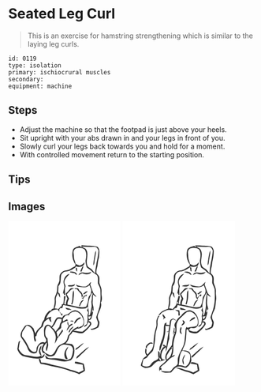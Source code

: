 # Seated Leg Curl
> This is an exercise for hamstring strengthening which is similar to the laying leg curls.

``` 
id: 0119 
type: isolation 
primary: ischiocrural muscles 
secondary:  
equipment: machine 
``` 

## Steps

 - Adjust the machine so that the footpad is just above your heels.
 - Sit upright with your abs drawn in and your legs in front of you.
 - Slowly curl your legs back towards you and hold for a moment.
 - With controlled movement return to the starting position.

## Tips


## Images

<svg width="228" height="250pt" viewBox="0 0 171 250" xmlns="http://www.w3.org/2000/svg">
  <g fill="#FFF">
    <path d="M0 0h171v250H0V0m111.51 40.11c-.89-.98-2.03-1.67-3.06-2.49-3.64 1.73-9.06 1.97-10.25 6.63-1.83 7.37-.44 15.64 4.24 21.73-.21.67-.62 2.02-.83 2.7-2.16 1.05-4.36 2.07-6.28 3.54-2.6 2.03-6.03 2.42-9.17 2.97-3.57.7-6.38 3.56-7.8 6.81-.83 2.96-.13 6.1-.63 9.12-.68 2.59-2.4 4.77-3.06 7.36-.54 3.52-.06 7.21-1.32 10.6-1 3.29-3.28 6.4-2.72 10 .42 4.59-.69 9.15-1.74 13.59-.61.19-1.82.57-2.43.75-.53.92-1.07 1.84-1.62 2.75-1.33-.39-2.73-.06-3.57 1.09-3.4 3.28-6.13 7.42-6.54 12.24-1.64 2.33-3.52 4.65-3.99 7.55-.42 1.32-.35 3-1.68 3.83-3.2 2.7-6.52 5.62-7.6 9.87-1.34-2.55-2.11-5.32-3.11-8-2.57-2.57-5.79-6.14-9.83-5.1-3.81.63-5.16 4.7-7.19 7.45-1.68 3.43-3.86 7.79-1.7 11.46 3.63 5.82 8.14 11.25 10.21 17.9 2 5.13 7.94 7.95 13.09 5.66 1.17-2.42 1.71-5.04 2.22-7.64.82-3.92 4.6-7.26 8.77-6.1-1.35 2.75-3.53 5.39-3.26 8.63 0 1.98 1.35 3.59 2.25 5.26 2.05-.43 3.38.93 4.46 2.44 2.88 3.87 8.7 3.18 12.5 1.25 4.35-4.08 4.31-11.31 9.61-14.66 4.08-2.94 9.25-1.55 13.75-.62 3.72.59 5.77 4.79 5.27 8.28-.65 4.08-1.2 8.4-3.64 11.88-2.61.77-5.19 2.99-7.99 1.7-4.1-1.41-8.47-1.52-12.73-2.18-4.5-.84-9.24.79-13.63-.85-1.45-1.16-2.74-2.5-4.23-3.61.07 1.83.51 3.59 1.59 5.09 4.05.49 8.07 1.26 12.15 1.52 4.96 1.14 9.97 2.15 15.04 2.69 3.53.44 6.7-1.49 10.12-1.97 3.15-2.47 4.87-6.39 5.17-10.33.66-4.92.86-11.03-3.68-14.2-3.11-.54-6.24-1-9.4-.95 3.29-2.93 4.91-7.1 5.53-11.35 1.88-1.94 4.11-3.67 5.01-6.33 5.38.46 10.79 3.64 16.16 1.88 4.54-3.43 8.71-7.51 11.91-12.25 1.88-3.1-1.73-6.91-5.04-5.41 2.17-1.94 5.9-2.85 6.16-6.26.58-2.99 2.44-5.89 1.84-8.99-.22.15-.67.43-.89.57l-.75 2.32c.02-2.8.49-5.57 1.5-8.18.47 1.04-1.39 4.96.91 3.95 1.3-4.45-1.9-9.02-1.13-13.62.37-3.55.12-7.13.49-10.68 1.6 1.43 3.18 2.96 5.24 3.7-1.07-2.55-3.86-3.82-4.95-6.38-1.67-4.11-3.04-8.34-4.52-12.52.46-1.12.89-2.24 1.29-3.37-1.68.26-2.25 1.93-3.25 3.05-1.22 1.58-3.1 2.39-4.68 3.52-5.32.57-10.41-1.05-15.31-2.9.84 1.61 2.17 3.28 4.14 3.34 5.62.59 12.32 1.93 16.74-2.6.67 2.65 2.07 5.05 2.69 7.71-.01 2.02-.55 3.99-.94 5.96-2.02 2.21-3.98 4.77-3.79 7.94.09 3.96-1.61 7.53-3.18 11.06-9.44 2.82-18.84-1.86-28.2-2.89-.47-3.26.73-6.24 2.27-9.03-.84-2.43-2.43-4.55-3.52-6.88 2.07-2.4 4.2-4.75 6.49-6.94 1.56-.66 3.2-1.13 4.7-1.91-2.05-.32-4.53-.9-6.22.72-2.17 2.33-3.83 5.18-6.61 6.9.1 2.91 1.91 5.28 2.59 8.01-1.55 2.72-2.49 5.63-2.03 8.81-.72-.19-2.15-.57-2.86-.76.59-3.99 1.44-7.95 2.24-11.91-.89.05-1.78.1-2.67.16-.13 3.83-.04 7.68-.84 11.45-.62.29-1.86.87-2.48 1.15.05.65.13 1.94.17 2.58l-1.46-.08c-1.19 1.75-2.8 3.15-4.33 4.59-1.5-1.25-3.51-1.07-5.31-1.35 1.68-3.99 2.44-8.33 1.98-12.65-.53-3.88 1.76-7.37 3.14-10.84 1.01 2.54 1.9 5.17 3.56 7.38-.51-2.66.31-7.45-3.24-7.93.26-3.29.35-6.59.55-9.89 4.75-4.28 2.78-11.22 4.16-16.75 1.36-2.78 4.24-5.47 7.51-5.39 4.64 0 8.66-2.63 12.44-5.02 1.26-.57 2.15-1.61 2.67-2.88 4.89 2.42 13.11.68 12.87-5.94-2.2 2.05-4.24 4.29-7.35 4.91-2.16-.67-4.27-1.5-6.26-2.57-.33-3.46-2.48-6.47-2.43-9.98-.08-2.19-.37-4.36-.6-6.53-.38-3.37 1.93-7.24 5.56-7.43 3.89-.7 8.6-.47 11.6 2.4 2.51 4.35 2.49 9.76 1.4 14.53-1.27 4.03.71 8.07 1.27 12.06 1.84 2.43 5.23 3.19 7.17 5.6 2.19 2.58 5.23 4.11 7.96 6 3.5 3.44 1.5 8.73 2.11 13.01 1.2 3.13 3.17 5.98 3.71 9.35.48 10.16.67 20.66-2.55 30.46-1.42 3.86-2.44 7.86-3.91 11.7.61 2.04 1.35 4.04 2.17 6.01 1.35 2.77-.07 5.79-1.11 8.4-3.01 1.6-6.08 3.35-9.63 3 .33.36.98 1.09 1.3 1.45 3.7.52 7.11-1.78 10.3-3.35 1.54-2.51 1.91-5.63 1.97-8.53-1.88-3.34-3.5-7.12-2.1-10.98 1.98-5.97 6.36-11.9 4.3-18.49 2.09-3.1 1.79-7.23 1.21-10.77-.67-3.31.32-6.72-.45-10.01-.52-3.12-2.21-5.86-3-8.9-.27-2.66.2-5.34-.06-8-.33-2.77-2.41-4.88-4.3-6.74-1.17-4.88 1.81-9.46 1.85-14.32.12-3.75 1.49-7.28 2.01-10.97.28-5.08 1.74-10.89-2.34-14.91-7.84-2.53-16.22-1.22-24.27-2.46-.4 1.16-.14 2.37-.04 3.55m-1.92 36.16c.47.13 1.43.39 1.91.53.87-2.93 2.74-5.56 2.75-8.71-2.57 2.04-3.19 5.42-4.66 8.18m-6.66-5.83c-.23 2.21-.37 5.07 1.95 6.28-.64-2.01.86-5.56-1.95-6.28m-8.66 6.06c-.07.33-.19.98-.26 1.31 2.3.41 4.57.9 6.85 1.39 1 1.21 2.17 2.39 3.88 2.15-1.35-4.67-6.53-4.51-10.47-4.85m20.86 1.73c-3.18-.8-7.36.16-8.13 3.81 1.21-.45 2.24-1.21 3.24-2.02.67-.15 2.03-.47 2.71-.63 2.27.79 4.65 1.87 7.12 1.34 2.27-.43 5.37-.62 6.03-3.34-3.59.87-7.29 1.82-10.97.84M84.25 90.9c-.54 2.8.65 5.46 1.1 8.17-.19 3.95-2.13 7.59-2.15 11.58l1.68-1.92c-.83 2.03-.3 3.38 1.58 4.04.19-4.57-1.21-9.38.68-13.73-.32-2.38-2.2-4.45-1.66-6.96.26-5.19 5.18-8.1 7.78-12.1-4.99 1.05-8.43 6.05-9.01 10.92m6.48 6.91c0 1.76 2.09 1.31 3.2 1.55 2.92.25 7.14.15 7.53-3.65-3.2 2.19-7.14 1.38-10.73 2.1m9.85 4.42c.98 1.23 2.51 1.11 3.93 1.08 1.96 2.81 4.64 5.01 6.58 7.83.87 1.21-.31 3.12.89 4.08.33-.14 1-.4 1.33-.53.45-3.75-2-7.23-5.04-9.17-.71-1.19-1.15-2.6-2.23-3.53-1.83-.14-3.65.06-5.46.24M99.22 105c-2.68 6.68-.34 14.3-3.4 20.92.36.19 1.09.58 1.46.77.89-2.8 2.02-5.58 1.98-8.57.3-4.3 1.51-9-.04-13.12m18.24 2.32c-1.21 1.19-2.48 2.31-3.71 3.48 2.74 1.07 4.11-2.01 6.27-3.02.13-.39.41-1.16.54-1.54-1.04.35-2.07.71-3.1 1.08m2.43 4.07c-1.55 1.14-3.37 1.76-5.22 2.21-.21.75-.61 2.26-.81 3.02-.86-.04-1.72-.07-2.57-.09.64.42 1.94 1.27 2.58 1.7 1.53-1.6 2.05-6.07 5.09-4.15.28-.91.63-1.79.93-2.69m-12.16 18.18c1.77-.62 2.07-2.51 2.82-3.97.96-2.46 3.12-4.14 4.41-6.41-4.5 1.14-6.42 6.26-7.23 10.38m-92.19 54.81c-.74 3.21-.97 6.52-1.78 9.73 1.16 4.49 4.27 8.68 8.37 10.89 9.59 2.17 19.58 5.7 29.4 2.67 1.42-.62 2.35-1.94 3.47-2.94l.2-3.42c-1.44 1.77-2.94 3.5-4.71 4.97.25-3.24-1.23-6.18-1.86-9.27.56-2.66 2.08-5.11 1.77-7.96-3.93 3.56-5.59 12.05-.34 15.04-1.95 1.73-4.59 2.13-7.1 1.98-5.43-.37-10.71-1.79-16.09-2.51-5.24-.42-8.89-5.06-11.07-9.43.82-4.12.88-8.37 2.37-12.36-1.03.66-2.49 1.18-2.63 2.61m87.45 8.77c-.33.92-.65 1.85-.96 2.79 4.94-2.92 9.24-6.84 13.06-11.1-4.48 2.09-7.8 5.92-12.1 8.31m-17.17 12.87c.37 1.99 2.19 4.8 4.54 3.18-1.02-3.14-2.99-6.18-2.41-9.62.07-3.3 2.74-5.7 3.28-8.88-4.15 3.72-7.14 9.71-5.41 15.32m22.49-3.76c-2 1.87-5.15 3.35-4.59 6.64 3.14-1.86 5.29-4.85 8.03-7.2 3.95-3.42 7.56-7.2 11.34-10.81-5.78 2.55-9.96 7.46-14.78 11.37m-61.82 6.66c.49 2.74.89 5.62 2.79 7.8 3.28.47 6.59.94 9.78 1.87 10.29 2.76 20.98 3.83 31 7.58 5.79 2.54 12.18 3.28 17.79 6.33 2.93-1.86 6.4-3.09 8.9-5.5-.1-3.55-1.13-6.97-1.99-10.38-4.29-1.31-8.53-3-13.08-3.15-.12.57-.35 1.7-.47 2.26 3.95 1.1 8.06 1.42 12.04 2.39.35 2.71.59 5.46 1.32 8.11-2.44 1.21-4.82 2.54-7.28 3.7-3.94-1.89-8.08-3.37-12.38-4.15-8.2-2.69-16.39-5.61-24.95-6.92-6.51-1.53-12.87-4.33-19.68-4.01-1.12-2.03-.52-6.22-3.79-5.93z"/>
    <path d="M111.78 38.57c6.73.54 13.48.65 20.23.44 2.85.54 4.49 3.44 5.25 6.02-.45 6.4-1.68 12.71-3.11 18.96-.25 5.16-2.36 10.12-1.6 15.33-1.46-1.25-2.93-2.53-3.93-4.2-1.66-2.69-4.9-3.68-7.18-5.72-5.05-7.72 1.51-16.93-2.22-24.95-.98-3.41-5.05-3.85-7.44-5.88m19.37 14.41c-.64 4.74-1.77 9.44-1.77 14.25 2.15-2.16 1.6-5.32 2.15-8.06.86-4.76 1.95-9.5 2.14-14.36-1.81 2.32-1.9 5.4-2.52 8.17zM127.56 108.81c1.72 1.47-.12 3.44-.24 5.22-.05 2.18-.02 4.38-.55 6.52-.87 3.28.61 6.61-.08 9.91-.73 4.06-1.3 8.19-2.53 12.14-.56.18-1.69.55-2.25.74 1.98-5.37-1.01-10.78-.5-16.3 1.01-6.38 2.74-12.68 6.15-18.23z"/>
    <path d="M82.21 132c.54-1.54 1.02-3.11 1.52-4.67 6.46 1.27 12.91 2.63 19.33 4.07 4.1 1.65 8.56 1.72 12.9 1.28 2.07.18 3.44-1.52 4.94-2.63.89 1.91.06 3.71-1.22 5.17.93 1.8 2.77 3.61 1.42 5.7-1.17 2.53-.27 5.25-.29 7.89-.29 2.39-.76 4.75-1.15 7.13-1.07 1.28-2.65 2.03-3.98 3.01-.04.48-.13 1.44-.17 1.92 1.2-.67 2.4-1.35 3.61-2.01.94-1.79 1.84-3.61 2.56-5.51 1.52.42 3.45 1.7 2.37 3.53-2.75 4.4-6.92 7.77-11.02 10.85-4.7.71-9.27-1.45-13.98-1 1.91-1.03 3.77-2.19 5.48-3.54 4.09.54 7.79-1.44 10.08-4.72 3.08-9.19-2.44-21.45-12.55-23.04-4.17-.11-7.35 2.92-10.49 5.23-1.88 1.49-4.44 1.39-6.54 2.38-1.43.95-2.23 2.5-3.2 3.85-2.9-.59-6.73-1.81-8.87.99-3.16 3.9-3.83 9.43-7.89 12.7.27-2.2-2.19-2.41-3.61-3.03-2.71-.88-5.26 1.31-6.28 3.68-1.37 3.79-.62 7.83-.5 11.75-.17 3.52 3.68 5.62 3.03 9.37-.72.73-1.43 1.47-2.15 2.21-5.02-2.56-9.67 2.06-11.7 6.31-1.83 2.3.52 6.71-2.91 7.78-3.87.77-7.06-2.63-9.02-5.55-2.9-5.9-5.79-11.94-10.24-16.86-1.91-2.28-.3-5.33-.36-7.95 2.18-3.27 4.21-6.64 6.61-9.75 4.45.3 8.09 4.21 9.43 8.3 2.84 5.15-.06 11.52 3.54 16.43 2.87-1.9-.51-5.33.32-8.07.43-.26 1.27-.76 1.69-1.02.44-6.19 5.44-10.21 9.57-14.16.83-2.55 1.1-5.41 2.94-7.51 1.82-1.89 3.92-3.5 6.28-4.66.95 2.04 1.37 4.89 4.05 5.26-.94-2.57-1.72-5.21-.25-7.75-2.74.23-5.31 1.29-7.75 2.51 2.17-7.43 9.23-14.21 17.34-13.72.69 1.24 1.42 2.52 2.76 3.15l-.36-3.04c.39-.53 1.17-1.6 1.56-2.14l3.15-.12m4.99-.56c.69 4.28 5.96 3.18 9.12 3.51-2.4-2.43-6.01-2.6-9.12-3.51m-9.14 6.26c.99 2.31 2.29 4.5 3.96 6.37.18-1.12.34-2.24.49-3.36-.68-.09-2.06-.25-2.75-.34-.11-1.21-.67-2.1-1.7-2.67z"/>
    <path d="M91.32 147.07c-.31-5.45 4.38-9.43 9.54-9.65 4.3-.75 7.47 2.93 10.31 5.57 2.48 3.91 4.32 8.4 3.11 13.09-.55 1.04-1.08 2.07-1.61 3.12-2.24.45-4.14 1.73-5.96 3.03.01-.54.05-1.63.07-2.17-4.33 1.84-8.91 4.18-11.31 8.43-1.19 2.08-3.06 3.62-4.46 5.53-.85 2.47-.93 5.24-2.55 7.4-2.62 4.73-8.99 4.65-12.42 8.54-3.73 3.52-4.37 9.26-8.51 12.41-3.85 2.83-7.82-.99-11.41-2.35-.83-1.18-1.69-2.36-2.96-3.09-.96-4.95 2.59-8.75 5.09-12.54 1.85 4.43-3.18 9.2.18 13.14.77-3.17 2.02-6.24 2.43-9.49-.41-3.33-1.06-6.63-1.19-9.99-3.83-2.62-3.67-7.7-3.38-11.8.83-2.9 1.15-8.32 5.57-7.04 4.43 4.05 9.34 8.66 10.16 14.92 1.03 3.28-.51 6.49-.82 9.75-.4.63-.4 1.37-.38 2.09 1.59-2.5 3.37-4.97 3.89-7.95 3.35-3.25 5.86-7.24 8.6-10.99l-.99-2.78c-1.76 4.06-5.47 7.31-6.12 11.75-2.77-1.17-1.48-5.11-2.78-7.42 1.44-1.57 3.01-3.01 4.75-4.24.77-.73 1.54-1.45 2.32-2.17.27-2.64-.5-6.04 2.1-7.74 2.64-1.65 5.69-2.54 8.55-3.71-.68-.58-1.36-1.16-2.04-1.73-1.87 1.21-3.81 2.32-5.83 3.26-.07-.9-.22-2.71-.29-3.61 1.22-1.87 2.62-3.62 4.2-5.2 1.58-.22 3.1-.65 4.62-1.12-.28 1.57-.54 3.15-.48 4.75m8.87 8.87c2.91-1.11 3.68-4.84 6.45-6.4 1.22-.91 4.63-1.28 3.18-3.45-4.74.68-8.95 5.1-9.63 9.85m-6.37-4.25c1.72.68 3.55 1.01 5.4 1.16-.78-2.58-3.47-1.46-5.4-1.16m-1.8 7.36a29.19 29.19 0 0 0-3.31 7.52c3.29-2.36 3.98-7.58 8.46-8.65.2-.48.6-1.45.8-1.94-2.33-.17-4.06 1.43-5.73 2.78-.64-2.33-1.2-4.68-1.82-7.01-.56 2.6-.77 5.52 1.6 7.3m-.17 10.3c1.6-.86 2.57-2.28 2.91-4.05 1.77-1.55 4.04-2.94 4.38-5.5-3.47 2.18-6.76 5.27-7.29 9.55zM121.78 144.96c1.48-.19 2.95-.4 4.43-.59-.96 1.66-1.54 3.94-3.41 4.78-.65-1.3-.71-2.79-1.02-4.19z"/>
    <path d="M70.69 156.62c1.48-2.68 2.45-5.66 4.44-8.03 1.83-.99 3.98-.12 5.91.09.04 1.83.24 3.79-1.07 5.27-1.6 1.91-1.48 4.49-2.34 6.7-1.82 2.4-3.93 4.57-5.56 7.11-1.4-2.27-2.76-4.8-5.41-5.8 1.24-1.86 2.8-3.48 4.03-5.34z"/>
  </g>
  <g fill="#333">
    <path d="M111.51 40.11c-.1-1.18-.36-2.39.04-3.55 8.05 1.24 16.43-.07 24.27 2.46 4.08 4.02 2.62 9.83 2.34 14.91-.52 3.69-1.89 7.22-2.01 10.97-.04 4.86-3.02 9.44-1.85 14.32 1.89 1.86 3.97 3.97 4.3 6.74.26 2.66-.21 5.34.06 8 .79 3.04 2.48 5.78 3 8.9.77 3.29-.22 6.7.45 10.01.58 3.54.88 7.67-1.21 10.77 2.06 6.59-2.32 12.52-4.3 18.49-1.4 3.86.22 7.64 2.1 10.98-.06 2.9-.43 6.02-1.97 8.53-3.19 1.57-6.6 3.87-10.3 3.35-.32-.36-.97-1.09-1.3-1.45 3.55.35 6.62-1.4 9.63-3 1.04-2.61 2.46-5.63 1.11-8.4-.82-1.97-1.56-3.97-2.17-6.01 1.47-3.84 2.49-7.84 3.91-11.7 3.22-9.8 3.03-20.3 2.55-30.46-.54-3.37-2.51-6.22-3.71-9.35-.61-4.28 1.39-9.57-2.11-13.01-2.73-1.89-5.77-3.42-7.96-6-1.94-2.41-5.33-3.17-7.17-5.6-.56-3.99-2.54-8.03-1.27-12.06 1.09-4.77 1.11-10.18-1.4-14.53-3-2.87-7.71-3.1-11.6-2.4-3.63.19-5.94 4.06-5.56 7.43.23 2.17.52 4.34.6 6.53-.05 3.51 2.1 6.52 2.43 9.98 1.99 1.07 4.1 1.9 6.26 2.57 3.11-.62 5.15-2.86 7.35-4.91.24 6.62-7.98 8.36-12.87 5.94-.52 1.27-1.41 2.31-2.67 2.88-3.78 2.39-7.8 5.02-12.44 5.02-3.27-.08-6.15 2.61-7.51 5.39-1.38 5.53.59 12.47-4.16 16.75-.2 3.3-.29 6.6-.55 9.89 3.55.48 2.73 5.27 3.24 7.93-1.66-2.21-2.55-4.84-3.56-7.38-1.38 3.47-3.67 6.96-3.14 10.84.46 4.32-.3 8.66-1.98 12.65 1.8.28 3.81.1 5.31 1.35 1.53-1.44 3.14-2.84 4.33-4.59l1.46.08c-.04-.64-.12-1.93-.17-2.58.62-.28 1.86-.86 2.48-1.15.8-3.77.71-7.62.84-11.45.89-.06 1.78-.11 2.67-.16-.8 3.96-1.65 7.92-2.24 11.91.71.19 2.14.57 2.86.76-.46-3.18.48-6.09 2.03-8.81-.68-2.73-2.49-5.1-2.59-8.01 2.78-1.72 4.44-4.57 6.61-6.9 1.69-1.62 4.17-1.04 6.22-.72-1.5.78-3.14 1.25-4.7 1.91-2.29 2.19-4.42 4.54-6.49 6.94 1.09 2.33 2.68 4.45 3.52 6.88-1.54 2.79-2.74 5.77-2.27 9.03 9.36 1.03 18.76 5.71 28.2 2.89 1.57-3.53 3.27-7.1 3.18-11.06-.19-3.17 1.77-5.73 3.79-7.94.39-1.97.93-3.94.94-5.96-.62-2.66-2.02-5.06-2.69-7.71-4.42 4.53-11.12 3.19-16.74 2.6-1.97-.06-3.3-1.73-4.14-3.34 4.9 1.85 9.99 3.47 15.31 2.9 1.58-1.13 3.46-1.94 4.68-3.52 1-1.12 1.57-2.79 3.25-3.05-.4 1.13-.83 2.25-1.29 3.37 1.48 4.18 2.85 8.41 4.52 12.52 1.09 2.56 3.88 3.83 4.95 6.38-2.06-.74-3.64-2.27-5.24-3.7-.37 3.55-.12 7.13-.49 10.68-.77 4.6 2.43 9.17 1.13 13.62-2.3 1.01-.44-2.91-.91-3.95-1.01 2.61-1.48 5.38-1.5 8.18l.75-2.32c.22-.14.67-.42.89-.57.6 3.1-1.26 6-1.84 8.99-.26 3.41-3.99 4.32-6.16 6.26 3.31-1.5 6.92 2.31 5.04 5.41-3.2 4.74-7.37 8.82-11.91 12.25-5.37 1.76-10.78-1.42-16.16-1.88-.9 2.66-3.13 4.39-5.01 6.33-.62 4.25-2.24 8.42-5.53 11.35 3.16-.05 6.29.41 9.4.95 4.54 3.17 4.34 9.28 3.68 14.2-.3 3.94-2.02 7.86-5.17 10.33-3.42.48-6.59 2.41-10.12 1.97-5.07-.54-10.08-1.55-15.04-2.69-4.08-.26-8.1-1.03-12.15-1.52-1.08-1.5-1.52-3.26-1.59-5.09 1.49 1.11 2.78 2.45 4.23 3.61 4.39 1.64 9.13.01 13.63.85 4.26.66 8.63.77 12.73 2.18 2.8 1.29 5.38-.93 7.99-1.7 2.44-3.48 2.99-7.8 3.64-11.88.5-3.49-1.55-7.69-5.27-8.28-4.5-.93-9.67-2.32-13.75.62-5.3 3.35-5.26 10.58-9.61 14.66-3.8 1.93-9.62 2.62-12.5-1.25-1.08-1.51-2.41-2.87-4.46-2.44-.9-1.67-2.25-3.28-2.25-5.26-.27-3.24 1.91-5.88 3.26-8.63-4.17-1.16-7.95 2.18-8.77 6.1-.51 2.6-1.05 5.22-2.22 7.64-5.15 2.29-11.09-.53-13.09-5.66-2.07-6.65-6.58-12.08-10.21-17.9-2.16-3.67.02-8.03 1.7-11.46 2.03-2.75 3.38-6.82 7.19-7.45 4.04-1.04 7.26 2.53 9.83 5.1 1 2.68 1.77 5.45 3.11 8 1.08-4.25 4.4-7.17 7.6-9.87 1.33-.83 1.26-2.51 1.68-3.83.47-2.9 2.35-5.22 3.99-7.55.41-4.82 3.14-8.96 6.54-12.24.84-1.15 2.24-1.48 3.57-1.09.55-.91 1.09-1.83 1.62-2.75.61-.18 1.82-.56 2.43-.75 1.05-4.44 2.16-9 1.74-13.59-.56-3.6 1.72-6.71 2.72-10 1.26-3.39.78-7.08 1.32-10.6.66-2.59 2.38-4.77 3.06-7.36.5-3.02-.2-6.16.63-9.12 1.42-3.25 4.23-6.11 7.8-6.81 3.14-.55 6.57-.94 9.17-2.97 1.92-1.47 4.12-2.49 6.28-3.54.21-.68.62-2.03.83-2.7-4.68-6.09-6.07-14.36-4.24-21.73 1.19-4.66 6.61-4.9 10.25-6.63 1.03.82 2.17 1.51 3.06 2.49m.27-1.54c2.39 2.03 6.46 2.47 7.44 5.88 3.73 8.02-2.83 17.23 2.22 24.95 2.28 2.04 5.52 3.03 7.18 5.72 1 1.67 2.47 2.95 3.93 4.2-.76-5.21 1.35-10.17 1.6-15.33 1.43-6.25 2.66-12.56 3.11-18.96-.76-2.58-2.4-5.48-5.25-6.02-6.75.21-13.5.1-20.23-.44m15.78 70.24c-3.41 5.55-5.14 11.85-6.15 18.23-.51 5.52 2.48 10.93.5 16.3.56-.19 1.69-.56 2.25-.74 1.23-3.95 1.8-8.08 2.53-12.14.69-3.3-.79-6.63.08-9.91.53-2.14.5-4.34.55-6.52.12-1.78 1.96-3.75.24-5.22M82.21 132l-3.15.12c-.39.54-1.17 1.61-1.56 2.14l.36 3.04c-1.34-.63-2.07-1.91-2.76-3.15-8.11-.49-15.17 6.29-17.34 13.72 2.44-1.22 5.01-2.28 7.75-2.51-1.47 2.54-.69 5.18.25 7.75-2.68-.37-3.1-3.22-4.05-5.26-2.36 1.16-4.46 2.77-6.28 4.66-1.84 2.1-2.11 4.96-2.94 7.51-4.13 3.95-9.13 7.97-9.57 14.16-.42.26-1.26.76-1.69 1.02-.83 2.74 2.55 6.17-.32 8.07-3.6-4.91-.7-11.28-3.54-16.43-1.34-4.09-4.98-8-9.43-8.3-2.4 3.11-4.43 6.48-6.61 9.75.06 2.62-1.55 5.67.36 7.95 4.45 4.92 7.34 10.96 10.24 16.86 1.96 2.92 5.15 6.32 9.02 5.55 3.43-1.07 1.08-5.48 2.91-7.78 2.03-4.25 6.68-8.87 11.7-6.31.72-.74 1.43-1.48 2.15-2.21.65-3.75-3.2-5.85-3.03-9.37-.12-3.92-.87-7.96.5-11.75 1.02-2.37 3.57-4.56 6.28-3.68 1.42.62 3.88.83 3.61 3.03 4.06-3.27 4.73-8.8 7.89-12.7 2.14-2.8 5.97-1.58 8.87-.99.97-1.35 1.77-2.9 3.2-3.85 2.1-.99 4.66-.89 6.54-2.38 3.14-2.31 6.32-5.34 10.49-5.23 10.11 1.59 15.63 13.85 12.55 23.04-2.29 3.28-5.99 5.26-10.08 4.72-1.71 1.35-3.57 2.51-5.48 3.54 4.71-.45 9.28 1.71 13.98 1 4.1-3.08 8.27-6.45 11.02-10.85 1.08-1.83-.85-3.11-2.37-3.53-.72 1.9-1.62 3.72-2.56 5.51-1.21.66-2.41 1.34-3.61 2.01.04-.48.13-1.44.17-1.92 1.33-.98 2.91-1.73 3.98-3.01.39-2.38.86-4.74 1.15-7.13.02-2.64-.88-5.36.29-7.89 1.35-2.09-.49-3.9-1.42-5.7 1.28-1.46 2.11-3.26 1.22-5.17-1.5 1.11-2.87 2.81-4.94 2.63-4.34.44-8.8.37-12.9-1.28-6.42-1.44-12.87-2.8-19.33-4.07-.5 1.56-.98 3.13-1.52 4.67m9.11 15.07c-.06-1.6.2-3.18.48-4.75-1.52.47-3.04.9-4.62 1.12a32.304 32.304 0 0 0-4.2 5.2c.07.9.22 2.71.29 3.61 2.02-.94 3.96-2.05 5.83-3.26.68.57 1.36 1.15 2.04 1.73-2.86 1.17-5.91 2.06-8.55 3.71-2.6 1.7-1.83 5.1-2.1 7.74-.78.72-1.55 1.44-2.32 2.17-1.74 1.23-3.31 2.67-4.75 4.24 1.3 2.31.01 6.25 2.78 7.42.65-4.44 4.36-7.69 6.12-11.75l.99 2.78c-2.74 3.75-5.25 7.74-8.6 10.99-.52 2.98-2.3 5.45-3.89 7.95-.02-.72-.02-1.46.38-2.09.31-3.26 1.85-6.47.82-9.75-.82-6.26-5.73-10.87-10.16-14.92-4.42-1.28-4.74 4.14-5.57 7.04-.29 4.1-.45 9.18 3.38 11.8.13 3.36.78 6.66 1.19 9.99-.41 3.25-1.66 6.32-2.43 9.49-3.36-3.94 1.67-8.71-.18-13.14-2.5 3.79-6.05 7.59-5.09 12.54 1.27.73 2.13 1.91 2.96 3.09 3.59 1.36 7.56 5.18 11.41 2.35 4.14-3.15 4.78-8.89 8.51-12.41 3.43-3.89 9.8-3.81 12.42-8.54 1.62-2.16 1.7-4.93 2.55-7.4 1.4-1.91 3.27-3.45 4.46-5.53 2.4-4.25 6.98-6.59 11.31-8.43-.02.54-.06 1.63-.07 2.17 1.82-1.3 3.72-2.58 5.96-3.03.53-1.05 1.06-2.08 1.61-3.12 1.21-4.69-.63-9.18-3.11-13.09-2.84-2.64-6.01-6.32-10.31-5.57-5.16.22-9.85 4.2-9.54 9.65m30.46-2.11c.31 1.4.37 2.89 1.02 4.19 1.87-.84 2.45-3.12 3.41-4.78-1.48.19-2.95.4-4.43.59m-51.09 11.66c-1.23 1.86-2.79 3.48-4.03 5.34 2.65 1 4.01 3.53 5.41 5.8 1.63-2.54 3.74-4.71 5.56-7.11.86-2.21.74-4.79 2.34-6.7 1.31-1.48 1.11-3.44 1.07-5.27-1.93-.21-4.08-1.08-5.91-.09-1.99 2.37-2.96 5.35-4.44 8.03z"/>
    <path d="M131.15 52.98c.62-2.77.71-5.85 2.52-8.17-.19 4.86-1.28 9.6-2.14 14.36-.55 2.74 0 5.9-2.15 8.06 0-4.81 1.13-9.51 1.77-14.25zM109.59 76.27c1.47-2.76 2.09-6.14 4.66-8.18-.01 3.15-1.88 5.78-2.75 8.71-.48-.14-1.44-.4-1.91-.53zM102.93 70.44c2.81.72 1.31 4.27 1.95 6.28-2.32-1.21-2.18-4.07-1.95-6.28zM94.27 76.5c3.94.34 9.12.18 10.47 4.85-1.71.24-2.88-.94-3.88-2.15-2.28-.49-4.55-.98-6.85-1.39.07-.33.19-.98.26-1.31zM115.13 78.23c3.68.98 7.38.03 10.97-.84-.66 2.72-3.76 2.91-6.03 3.34-2.47.53-4.85-.55-7.12-1.34-.68.16-2.04.48-2.71.63-1 .81-2.03 1.57-3.24 2.02.77-3.65 4.95-4.61 8.13-3.81zM84.25 90.9c.58-4.87 4.02-9.87 9.01-10.92-2.6 4-7.52 6.91-7.78 12.1-.54 2.51 1.34 4.58 1.66 6.96-1.89 4.35-.49 9.16-.68 13.73-1.88-.66-2.41-2.01-1.58-4.04l-1.68 1.92c.02-3.99 1.96-7.63 2.15-11.58-.45-2.71-1.64-5.37-1.1-8.17zM90.73 97.81c3.59-.72 7.53.09 10.73-2.1-.39 3.8-4.61 3.9-7.53 3.65-1.11-.24-3.2.21-3.2-1.55zM100.58 102.23c1.81-.18 3.63-.38 5.46-.24 1.08.93 1.52 2.34 2.23 3.53 3.04 1.94 5.49 5.42 5.04 9.17-.33.13-1 .39-1.33.53-1.2-.96-.02-2.87-.89-4.08-1.94-2.82-4.62-5.02-6.58-7.83-1.42.03-2.95.15-3.93-1.08zM99.22 105c1.55 4.12.34 8.82.04 13.12.04 2.99-1.09 5.77-1.98 8.57-.37-.19-1.1-.58-1.46-.77 3.06-6.62.72-14.24 3.4-20.92zM117.46 107.32c1.03-.37 2.06-.73 3.1-1.08-.13.38-.41 1.15-.54 1.54-2.16 1.01-3.53 4.09-6.27 3.02 1.23-1.17 2.5-2.29 3.71-3.48zM119.89 111.39c-.3.9-.65 1.78-.93 2.69-3.04-1.92-3.56 2.55-5.09 4.15-.64-.43-1.94-1.28-2.58-1.7.85.02 1.71.05 2.57.09.2-.76.6-2.27.81-3.02 1.85-.45 3.67-1.07 5.22-2.21zM107.73 129.57c.81-4.12 2.73-9.24 7.23-10.38-1.29 2.27-3.45 3.95-4.41 6.41-.75 1.46-1.05 3.35-2.82 3.97zM87.2 131.44c3.11.91 6.72 1.08 9.12 3.51-3.16-.33-8.43.77-9.12-3.51zM78.06 137.7c1.03.57 1.59 1.46 1.7 2.67.69.09 2.07.25 2.75.34-.15 1.12-.31 2.24-.49 3.36-1.67-1.87-2.97-4.06-3.96-6.37zM100.19 155.94c.68-4.75 4.89-9.17 9.63-9.85 1.45 2.17-1.96 2.54-3.18 3.45-2.77 1.56-3.54 5.29-6.45 6.4zM93.82 151.69c1.93-.3 4.62-1.42 5.4 1.16-1.85-.15-3.68-.48-5.4-1.16zM92.02 159.05c-2.37-1.78-2.16-4.7-1.6-7.3.62 2.33 1.18 4.68 1.82 7.01 1.67-1.35 3.4-2.95 5.73-2.78-.2.49-.6 1.46-.8 1.94-4.48 1.07-5.17 6.29-8.46 8.65a29.19 29.19 0 0 1 3.31-7.52zM91.85 169.35c.53-4.28 3.82-7.37 7.29-9.55-.34 2.56-2.61 3.95-4.38 5.5-.34 1.77-1.31 3.19-2.91 4.05zM15.54 184.38c.14-1.43 1.6-1.95 2.63-2.61-1.49 3.99-1.55 8.24-2.37 12.36 2.18 4.37 5.83 9.01 11.07 9.43 5.38.72 10.66 2.14 16.09 2.51 2.51.15 5.15-.25 7.1-1.98-5.25-2.99-3.59-11.48.34-15.04.31 2.85-1.21 5.3-1.77 7.96.63 3.09 2.11 6.03 1.86 9.27 1.77-1.47 3.27-3.2 4.71-4.97l-.2 3.42c-1.12 1-2.05 2.32-3.47 2.94-9.82 3.03-19.81-.5-29.4-2.67-4.1-2.21-7.21-6.4-8.37-10.89.81-3.21 1.04-6.52 1.78-9.73zM102.99 193.15c4.3-2.39 7.62-6.22 12.1-8.31-3.82 4.26-8.12 8.18-13.06 11.1.31-.94.63-1.87.96-2.79zM85.82 206.02c-1.73-5.61 1.26-11.6 5.41-15.32-.54 3.18-3.21 5.58-3.28 8.88-.58 3.44 1.39 6.48 2.41 9.62-2.35 1.62-4.17-1.19-4.54-3.18zM108.31 202.26c4.82-3.91 9-8.82 14.78-11.37-3.78 3.61-7.39 7.39-11.34 10.81-2.74 2.35-4.89 5.34-8.03 7.2-.56-3.29 2.59-4.77 4.59-6.64z"/>
    <path d="M46.49 208.92c3.27-.29 2.67 3.9 3.79 5.93 6.81-.32 13.17 2.48 19.68 4.01 8.56 1.31 16.75 4.23 24.95 6.92 4.3.78 8.44 2.26 12.38 4.15 2.46-1.16 4.84-2.49 7.28-3.7-.73-2.65-.97-5.4-1.32-8.11-3.98-.97-8.09-1.29-12.04-2.39.12-.56.35-1.69.47-2.26 4.55.15 8.79 1.84 13.08 3.15.86 3.41 1.89 6.83 1.99 10.38-2.5 2.41-5.97 3.64-8.9 5.5-5.61-3.05-12-3.79-17.79-6.33-10.02-3.75-20.71-4.82-31-7.58-3.19-.93-6.5-1.4-9.78-1.87-1.9-2.18-2.3-5.06-2.79-7.8z"/>
  </g>
</svg>

<svg width="228" height="250pt" viewBox="0 0 171 250" xmlns="http://www.w3.org/2000/svg">
  <g fill="#FFF">
    <path d="M0 0h171v250H0V0m110.26 37c.8.74 1.32 1.62 1.54 2.64-1.02-.5-1.83-1.36-2.79-1.96-3.95 1.25-9.49 1.87-10.84 6.54-1.85 7.39-.4 15.6 4.19 21.75-.17.64-.52 1.94-.69 2.58-4.21 1.87-7.66 5.14-12.23 6.2-4.82-.21-9.39 2.86-11.14 7.32-.75 2.98-.07 6.12-.63 9.13-.71 2.52-2.32 4.68-2.98 7.22-.61 3.53-.14 7.23-1.37 10.66-1.04 3.29-3.22 6.44-2.71 10.04.43 4.73-1 9.33-1.49 13.99-5.59 2.04-12.35 4.54-14.59 10.59 2.2-.72 3.32-2.79 4.77-4.41 4.29-2.11 8.56-5.68 13.66-4.12 1.07-.2 3.22-.6 4.29-.81-.12.57-.38 1.71-.5 2.28l1.49-3.46c1.87 1.96 4.07 3.56 6.64 4.45.01 1.91.01 3.83.02 5.75l2.23-.06c-.25-2.56-.31-5.16-.86-7.68-1.79-.52-3.68-.48-5.52-.6-.75-.69-1.5-1.37-2.22-2.07 1.36-.33 2.65-.81 3.87-1.44.58-1.33.89-2.75 1.32-4.12 6.49 1.16 12.92 2.58 19.34 4.05 5.81 1.78 13.2 2.95 18.17-1.38.12 1.89-.43 3.66-1.46 5.25.61 1.18 1.31 2.32 1.79 3.56-.47 2.29-1.44 4.56-.97 6.95.53 3.4-.42 6.75-.98 10.08-1.14 1.25-2.63 2.1-3.97 3.1-.05.47-.14 1.4-.19 1.86 1.24-.67 2.48-1.34 3.72-2.02.91-1.83 1.82-3.66 2.66-5.52 1.36.59 3.28 1.81 2.16 3.57-2.75 4.38-6.9 7.73-10.98 10.83-4.15.22-8.93.1-12.19-2.83.91-.93 1.88-1.79 2.83-2.68 2.65.33 5.54.7 8-.58 1.08-1.04 2.03-2.21 3.1-3.28 2.2-7.12-.53-15.21-5.96-20.13-2.88-1.75-6.46-3.84-9.87-2.27-3.72 1.64-7.65 3.74-9.59 7.52-2.39 2.2-5.4 3.95-6.89 6.96-1.41 3.03-4.5 5.77-3.34 9.44l.36.49c.82 2.47 1.02 5.05.62 7.62-.32.11-.98.31-1.3.42.13-2.05.61-4.18.09-6.21-.21-.05-.61-.15-.81-.19.28 3.72-2.1 7.5-.28 11.07.06-1.2.19-3.59.25-4.78.46.61.91 1.22 1.36 1.84-2.88 5.66-4.04 11.84-4.42 18.14-2.45 4.19-6.13 7.53-8.17 11.99-1.88 3.43-2.95 8.09-.21 11.37-2.67 2.69-5.5 5.2-8.46 7.55-2.78 1.86-3 5.85-1.87 8.72l.99-2.41c.44.26 1.3.78 1.73 1.04.03-.85.1-2.55.14-3.4l-2-.51c2.58-3.05 6.06-5.12 8.9-7.89 2.66-2.23 4.46-5.42 7.61-7.05 1.98-1.5 5.12-1.9 5.88-4.6-1.61.61-3.21 1.26-4.79 1.94 2.97-4.66 2.35-10.19 2.53-15.44-.11-6.38 1.87-12.52 3.83-18.52 1.66-4.81.6-9.95 1.19-14.89 1.07-3.21 2.55-6.52 5.26-8.68 3.64-3.01 6.67-6.71 10.49-9.51 2.62-.78 5.81-1.17 8.06.73 5.86 3.41 9.71 10.49 8.18 17.26-.57 1.09-1.11 2.19-1.64 3.29-4.45 1.63-9.29 1.25-13.81 2.63-.41-.28-1.21-.85-1.62-1.13-.71 1.65-1.56 3.32-1.55 5.16-.17 5.75-.99 11.45-1.56 17.17-1.21 8.41-7.05 15-9.38 23.02-1.27 3.46-.59 7.21-.91 10.81-1.49 3.05-5.18 3.97-7.14 6.62-1.44 1.71-2.63 3.84-4.79 4.76-4.57.09-9.13-.17-13.63-.93 4.04 3.91 10.33 2.73 15.43 2.54 3.43-3.37 5.95-8.34 11.26-8.99 4.22-1.12 7.93 2.23 12.08 1.6 3.9-2.5 6.92-6.56 7.67-11.19-.47-3.1-.41-6.28-1.42-9.28-.93-5.57-7.95-5.6-12.34-6.02 1.45-3.62 3.47-7.03 4.44-10.82 1.51-6.75 1.7-13.66 1.9-20.54 3.48-2.27 2.58 4.12 5.64 4.37 3.74.84 8.08 2.66 11.68.53 4.42-3.65 8.84-7.62 11.68-12.66 1.02-3.13-2.38-5.68-5.29-4.82 1.98-1.55 5.13-2.39 5.78-5.14.8-3.33 2.66-6.74 2.09-10.14-.82.69-1.5 1.51-2.04 2.46.63-2.54 1.21-5.09 1.71-7.66.02 1.46.3 2.87.83 4.22.38-.9.73-1.81 1.05-2.73-.91-3.62-2.32-7.28-1.87-11.08.33-3.51.24-7.03.39-10.55 1.71 1.45 3.45 2.9 5.55 3.76-1.6-2.62-4.35-4.4-5.48-7.32-1.48-3.82-2.8-7.69-4.12-11.56.43-1.35.8-2.71 1.12-4.08-2.6 2.49-4.54 5.91-8.25 6.93-5.38 1.02-10.37-1.57-15.51-2.6 1.44 1.16 2.61 3.08 4.62 3.25 5.66.63 12.27 1.84 16.84-2.5.87 3.5 3.46 6.86 2.36 10.61-.17 3.57-3.89 5.63-4.21 9.13-.4 4.48-1 9.33-3.91 12.93-9.29 2.52-18.51-2.05-27.69-3.08-.42-3.25.99-6.13 2.25-9-.74-2.41-2.44-4.42-3.27-6.81 2.78-4.05 6.39-7.57 11.17-9.03-2.12-.03-4.77-.91-6.42.91-2.14 2.35-4.19 4.8-6.41 7.09-.26 2.82 1.82 5.07 2.33 7.72-1.48 2.82-2.37 5.81-2.07 9.03-.71-.31-2.12-.94-2.83-1.26.83-3.8 1.6-7.62 2.32-11.44-.81-.14-1.62-.27-2.43-.39a27.4 27.4 0 0 1-1.76 7.23c-1.09 1.84-1.54 3.94-1.59 6.06-1.6 2.41-3.44 4.63-5.55 6.61-1.77-.67-3.66-.91-5.52-1.21 1.66-3.98 2.36-8.3 1.95-12.6-.49-3.9 1.76-7.4 3.19-10.87.89 2.7 1.94 5.37 3.56 7.72-.08-2.63-.74-5.19-1.21-7.76-.51-.08-1.52-.23-2.03-.31.16-3.3.27-6.61.48-9.92 4.44-4.23 3.08-10.77 3.99-16.22 1.13-3.58 4.85-6.32 8.65-6.1 5.1-.37 9.26-3.65 13.45-6.23.2.97.38 1.94.49 2.93.12.91.24 1.81.38 2.72.41.19 1.23.56 1.64.75-.19-2.03-.39-4.05-.52-6.08-.53-.13-1.58-.38-2.11-.51l.76-1.27c3.27 1.07 6.94 1.32 10.04-.42 2.4-.92 2.35-3.88 3.04-5.91-1.94 1.61-3.42 4.02-6.09 4.52-2.66 1.11-5.21-.95-7.59-1.9-.5-2.73-1.64-5.28-2.29-7.97-.29-2.89-.46-5.79-.79-8.67-.36-3.33 1.91-7.11 5.49-7.31 3.87-.69 8.52-.48 11.57 2.31 2.97 5.08 2.27 11.29 1.01 16.78.07 3.52 1 7.03 1.97 10.4 1.84 1.53 3.94 2.7 5.94 3.99 2.31 3.11 5.75 4.94 8.86 7.12 3.43 3.22 1.67 8.36 2.08 12.48.99 3.36 3.22 6.27 3.75 9.79.54 10.15.68 20.63-2.49 30.43-1.41 3.9-2.5 7.89-3.94 11.78.76 2.68 2.01 5.21 2.71 7.91.08 2.24-.81 4.36-1.54 6.43-2.34 1.13-4.63 2.34-7.09 3.2-.58-.12-1.73-.37-2.31-.49.2.54.58 1.62.77 2.16 3.74-.23 7.22-1.79 10.43-3.61 1.68-2.46 2.05-5.65 2.06-8.57-.92-2.35-2.61-4.47-2.57-7.11-.17-4.79 2.75-8.85 4.35-13.17 1.08-4.27 1.1-8.73 1.78-13.07.83-4.26-.7-8.53-.26-12.82.33-3.99-1.36-7.7-2.76-11.32-1.4-3.56.13-7.49-.93-11.12-.83-2.07-2.21-3.95-4.09-5.2-.74-4.23 1.09-8.2 1.7-12.3.46-6.74 2.96-13.17 2.71-19.98.63-3.1-1.06-5.77-2.78-8.16-6.09-1.95-12.54-1.35-18.81-1.97-2.26-.11-4.53-.12-6.78.05m-.7 39.29c.47.14 1.41.43 1.89.57 1.06-2.97 2.8-5.77 2.85-9.02-2.42 2.29-3.35 5.54-4.74 8.45M93.18 77.3c2.47.86 5.03 1.39 7.57 1.98 1.17 1.08 2.47 2.02 4.02 2.47-1.06-5.16-7.43-5.85-11.59-4.45m26.77 1.26c-3.34.36-6.72-1.41-9.98-.06-1.72.39-2.33 2.23-3.22 3.52 1.97-.87 3.86-1.9 5.85-2.72 4.36 2.05 10.8 2.57 13.88-1.82-2.18.31-4.34.82-6.53 1.08M84.12 91.85c-.37 3.12 1.73 6.06.96 9.17-.64 3.25-1.72 6.4-2.03 9.71l1.56-2.09c-.44 1.93.15 3.36 1.79 4.28.02-3.32-.22-6.64-.21-9.96.02-1.84 1.44-3.63.56-5.43-1.06-2.38-1.74-4.99-.91-7.55 1.54-4.07 5.19-6.71 7.62-10.19-5.35 1.32-9.11 6.67-9.34 12.06m6.13 7.05c3.97.47 9.87 1.87 11.5-3.09-3.54 2.25-8.38.28-11.5 3.09m10.04 3.33c1.32.78 2.82 1.13 4.34 1.27 2 3.01 5.3 5.19 6.7 8.54-.12 2.6.33 5 2.75 6.4.91-1.77 1.94-3.52 2.26-5.51-.67.92-2.01 2.76-2.69 3.69-.24-.62-.47-1.23-.69-1.85 1.18-3.86-1.8-7.21-4.67-9.33-.67-1.17-1.27-2.4-2.15-3.44-1.96-.17-3.92.02-5.85.23m-2.27 6.73c-.44 5.71-.03 11.63-2.25 17.04.4.16 1.18.48 1.57.64 2.57-6.95 2.71-14.5 2.53-21.83-.77 1.29-1.85 2.55-1.85 4.15m19.26-1.69l-1.32 1.88c-.6.22-1.81.65-2.41.87.54.33 1.62.98 2.16 1.31 1.35-1.29 2.79-2.48 4.29-3.59.16-.38.49-1.13.65-1.51-1.13.34-2.25.69-3.37 1.04m1.9 4.12c-1.16.03-2.78 1.36-2 2.58 1.45 1.36 4.03-1.93 2-2.58m-11.44 18.52c1.6-1.31 2.28-3.28 3.24-5.02 1.12-2.15 2.89-3.85 4.12-5.93-4.6 1.51-6.79 6.49-7.36 10.95m-20.48 1.48c.32 1.07.63 2.14.96 3.21 2.8.16 5.61.42 8.43.29-2.74-2.05-6.14-2.69-9.39-3.5m-24.73 14.85c-.19.88-.55 2.64-.74 3.52l1.64-2.24c.51-.19 1.55-.58 2.07-.77-1.23-1.96-2.72-3.74-4.2-5.5-1.12 1.86.04 3.53 1.23 4.99m-8.26-2.26c-1.09 2.34-2.34 4.67-2.79 7.24-.38 3.22.6 6.54-.39 9.69-3.01 8.69-3.93 17.96-4.24 27.09-.36 2.3-1.38 4.43-2.1 6.64-2.3 2.66-4.56 5.37-6.78 8.1-.64-.93-1.27-1.86-1.91-2.78.08-1.55.21-3.1.39-4.64-.46-.81-.92-1.62-1.4-2.42-1.28 3.92-1.26 8.36 1.81 11.45-2.1 1.55-4.53 2.86-6.04 5.05-1.19 3.19-2.54 6.37-3.08 9.75 1.77 2.18 4.55 3.15 7.11 4.06 3.88-.63 8.42-.9 11.03-4.24 2.44-2.88 5.27-5.58 9.03-6.55 1.63.55 3.28.51 4.88-.08 1.66-.51 3.32-1.02 4.9-1.75-1-.2-2.99-.59-3.99-.79-2.62-2.61-1.94-6.47-1.18-9.71 1.29-3.36 2.86-7.03 6.49-8.38-.19 2.27-.44 4.54-.4 6.83 2.92-6.12 2.99-13.14 5.36-19.45.29-3.6-.25-7.26.5-10.83 1.25-5.71 1.62-11.55 2.75-17.28l2.58-2.07c1.64.84 3.25 1.76 4.96 2.46-1.38-1.64-3.33-2.54-5.14-3.58-1.42.99-3.39 1.5-4.21 3.14-.81 2.21-.78 4.6-1.05 6.91-1.7-.24-3.41-.47-5.12-.68.2-.73.6-2.21.8-2.94-.94.34-1.87.69-2.8 1.05-.82 2.14-1.53 4.36-1.46 6.68-.06 6.66-.69 13.45-3.54 19.56-1.27 5.02-4.11 10.03-3.06 15.33 1.95-.65 1.56-3.44 2.45-4.97 4.3-10.3 7.3-21.32 6.43-32.59 2.02-.03 4.04-.04 6.06-.06-.35 2.72-.88 5.42-1.34 8.13-.73.09-2.2.29-2.94.38.37.17 1.1.51 1.46.68l1.73-.6c-1.43 7.64-2.29 15.37-3.54 23.05-.95-1.91-2.7-2.9-4.67-3.47-.04.99-.07 1.98-.1 2.97l2.69-.33c-1.07.77-2.19 1.48-3.32 2.16-1.05 1.63-2.03 3.29-3.01 4.95l-1.71 9.17c-.32-3 1.52-7.8-2.4-8.94.52 3.46-.33 7.05.7 10.46-1.7 3.9-6.52 3.81-9.21 6.67-2.19 2.04-3.23 5.64-6.66 5.95-3.08 1.11-6.26.19-8.96-1.42.31-3.04 1.06-5.99 1.69-8.97 1.71-.82 3.5-1.47 5.1-2.49 1.57-1.78 2.62-3.98 4.47-5.51 2.17-2.17 5.01-4.11 5.68-7.3 2.11-7.09 2.57-14.48 3.21-21.8.41-6.17 3.69-11.87 3.13-18.16-.42-3.84.64-7.62 2.93-10.71-.44-.03-1.33-.08-1.78-.11m47.47 8.2c2.88-1.26 5.62-2.84 8.27-4.52l.12-1.75c-3.78.29-6.49 3.26-8.39 6.27M91.5 150.3c-.59 1.4.52 2.6.99 3.84-1.11 1.4-2.19 2.83-3.2 4.32 2.73.07 5.21-2.45 5.39-5.09-.6-1.41-1.86-2.37-3.18-3.07m-2.76 10.14c-1.76 3.4-3.54 9.53 1.35 11.22-.44-1.69-.91-3.36-1.43-5.01.4-2.07 2.01-4.46.08-6.21m-48.61 24.61c-2.04 1.87-4.59 3.55-5 6.53.61.78 1.23 1.56 1.85 2.35-.93-3.89 2.59-5.7 4.87-7.94l4.48.16c-1.52-2.41-3.95-1.89-6.2-1.1m62.94 8.12c-.52 1-1.04 2.01-1.56 3.03 5.26-2.9 9.72-7.03 13.72-11.45-4.49 2.14-7.98 5.79-12.16 8.42m4.65 9.53c-1.27 1.26-3.52 2.35-2.82 4.52l1.68-.44c5.44-5.44 11.31-10.44 16.57-16.07-5.94 2.88-10.37 7.9-15.43 11.99m-3.12 11.59l-1.44 1.95c3.34.65 6.71 1.15 10.03 1.9.39 2.7.73 5.4 1.21 8.09-2.35 1.23-4.67 2.52-7.05 3.67-3.89-1.91-8.04-3.23-12.3-3.98-4.44-1.51-8.91-3.4-13.71-3.05 4.74 2 9.6 3.7 14.44 5.42 4.2.85 8.18 2.44 12.06 4.23 3.03-1.72 6.24-3.21 8.97-5.4-.14-3.57-1.15-7.01-1.97-10.46-3.38-.78-6.74-3.09-10.24-2.37z"/>
    <path d="M111.65 38.66c6.47.45 12.94.48 19.41.43 3.32-.33 5.44 3.16 6.12 5.97-.6 11.55-4.74 22.66-4.83 34.26-1.65-1.61-3.08-3.4-4.49-5.21-2.32-2.75-7.03-3.49-7.62-7.52-2.69-7.09 2.31-14.57-.81-21.57-.78-3.73-5-4.59-7.78-6.36m19.16 16.21c-.56 4.2-1.52 8.36-1.44 12.61.58-1.12 1.53-2.15 1.6-3.47.54-6.55 2.6-12.88 2.67-19.49-1.83 3.15-2.23 6.83-2.83 10.35zM121.56 126.13c1.2-6.24 2.67-12.65 6.7-17.74-.82 6.51-2.26 13.07-1.43 19.66-.4 4.84-1.28 9.74-2.73 14.37-.53.26-1.57.8-2.1 1.07 1.89-5.76-1.37-11.5-.44-17.36zM82.44 125.93c-.51-1.14.04-3.69 1.28-3.88.55 1.14.48 4.16-1.28 3.88zM121.8 145.02c1.51-.21 3.02-.42 4.53-.62-1.2 1.48-1.69 4.23-3.71 4.61-.31-1.32-.58-2.66-.82-3.99zM74.38 192.15c.38-.3 1.15-.9 1.53-1.19-.88 4.38-.68 9.08-2.79 13.14-1.12 2.82-3.88 4.37-6.1 6.22.04-2.5-.7-5.32.9-7.5 2.35-3.25 3.76-7.36 7.4-9.46-.24-.3-.71-.91-.94-1.21zM89.86 197.88c1.15-1.78 3.02-.82 4.53-.19 3.28.41 6.27 2.05 8.07 4.87 1.31 6.74-.43 14.99-7.08 18.29-3.24-1.23-6.59-2.29-10.11-1.95 1.53-6.98.68-14.76 4.59-21.02m3.2 20.16c.37-2.45-.16-4.85-.87-7.17.7-2.94 2.5-5.46 3.14-8.4-4.15 3.84-6.11 10.84-2.27 15.57zM56 206.54c.74 1.8 3.47 3.59 2.08 5.67-2.49-.93-2.13-3.53-2.08-5.67z"/>
  </g>
  <g fill="#333">
    <path d="M110.26 37c2.25-.17 4.52-.16 6.78-.05 6.27.62 12.72.02 18.81 1.97 1.72 2.39 3.41 5.06 2.78 8.16.25 6.81-2.25 13.24-2.71 19.98-.61 4.1-2.44 8.07-1.7 12.3 1.88 1.25 3.26 3.13 4.09 5.2 1.06 3.63-.47 7.56.93 11.12 1.4 3.62 3.09 7.33 2.76 11.32-.44 4.29 1.09 8.56.26 12.82-.68 4.34-.7 8.8-1.78 13.07-1.6 4.32-4.52 8.38-4.35 13.17-.04 2.64 1.65 4.76 2.57 7.11-.01 2.92-.38 6.11-2.06 8.57-3.21 1.82-6.69 3.38-10.43 3.61-.19-.54-.57-1.62-.77-2.16.58.12 1.73.37 2.31.49 2.46-.86 4.75-2.07 7.09-3.2.73-2.07 1.62-4.19 1.54-6.43-.7-2.7-1.95-5.23-2.71-7.91 1.44-3.89 2.53-7.88 3.94-11.78 3.17-9.8 3.03-20.28 2.49-30.43-.53-3.52-2.76-6.43-3.75-9.79-.41-4.12 1.35-9.26-2.08-12.48-3.11-2.18-6.55-4.01-8.86-7.12-2-1.29-4.1-2.46-5.94-3.99-.97-3.37-1.9-6.88-1.97-10.4 1.26-5.49 1.96-11.7-1.01-16.78-3.05-2.79-7.7-3-11.57-2.31-3.58.2-5.85 3.98-5.49 7.31.33 2.88.5 5.78.79 8.67.65 2.69 1.79 5.24 2.29 7.97 2.38.95 4.93 3.01 7.59 1.9 2.67-.5 4.15-2.91 6.09-4.52-.69 2.03-.64 4.99-3.04 5.91-3.1 1.74-6.77 1.49-10.04.42l-.76 1.27c.53.13 1.58.38 2.11.51.13 2.03.33 4.05.52 6.08-.41-.19-1.23-.56-1.64-.75-.14-.91-.26-1.81-.38-2.72-.11-.99-.29-1.96-.49-2.93-4.19 2.58-8.35 5.86-13.45 6.23-3.8-.22-7.52 2.52-8.65 6.1-.91 5.45.45 11.99-3.99 16.22-.21 3.31-.32 6.62-.48 9.92.51.08 1.52.23 2.03.31.47 2.57 1.13 5.13 1.21 7.76-1.62-2.35-2.67-5.02-3.56-7.72-1.43 3.47-3.68 6.97-3.19 10.87.41 4.3-.29 8.62-1.95 12.6 1.86.3 3.75.54 5.52 1.21 2.11-1.98 3.95-4.2 5.55-6.61.05-2.12.5-4.22 1.59-6.06a27.4 27.4 0 0 0 1.76-7.23c.81.12 1.62.25 2.43.39-.72 3.82-1.49 7.64-2.32 11.44.71.32 2.12.95 2.83 1.26-.3-3.22.59-6.21 2.07-9.03-.51-2.65-2.59-4.9-2.33-7.72 2.22-2.29 4.27-4.74 6.41-7.09 1.65-1.82 4.3-.94 6.42-.91-4.78 1.46-8.39 4.98-11.17 9.03.83 2.39 2.53 4.4 3.27 6.81-1.26 2.87-2.67 5.75-2.25 9 9.18 1.03 18.4 5.6 27.69 3.08 2.91-3.6 3.51-8.45 3.91-12.93.32-3.5 4.04-5.56 4.21-9.13 1.1-3.75-1.49-7.11-2.36-10.61-4.57 4.34-11.18 3.13-16.84 2.5-2.01-.17-3.18-2.09-4.62-3.25 5.14 1.03 10.13 3.62 15.51 2.6 3.71-1.02 5.65-4.44 8.25-6.93-.32 1.37-.69 2.73-1.12 4.08 1.32 3.87 2.64 7.74 4.12 11.56 1.13 2.92 3.88 4.7 5.48 7.32-2.1-.86-3.84-2.31-5.55-3.76-.15 3.52-.06 7.04-.39 10.55-.45 3.8.96 7.46 1.87 11.08-.32.92-.67 1.83-1.05 2.73-.53-1.35-.81-2.76-.83-4.22-.5 2.57-1.08 5.12-1.71 7.66.54-.95 1.22-1.77 2.04-2.46.57 3.4-1.29 6.81-2.09 10.14-.65 2.75-3.8 3.59-5.78 5.14 2.91-.86 6.31 1.69 5.29 4.82-2.84 5.04-7.26 9.01-11.68 12.66-3.6 2.13-7.94.31-11.68-.53-3.06-.25-2.16-6.64-5.64-4.37-.2 6.88-.39 13.79-1.9 20.54-.97 3.79-2.99 7.2-4.44 10.82 4.39.42 11.41.45 12.34 6.02 1.01 3 .95 6.18 1.42 9.28-.75 4.63-3.77 8.69-7.67 11.19-4.15.63-7.86-2.72-12.08-1.6-5.31.65-7.83 5.62-11.26 8.99-5.1.19-11.39 1.37-15.43-2.54 4.5.76 9.06 1.02 13.63.93 2.16-.92 3.35-3.05 4.79-4.76 1.96-2.65 5.65-3.57 7.14-6.62.32-3.6-.36-7.35.91-10.81 2.33-8.02 8.17-14.61 9.38-23.02.57-5.72 1.39-11.42 1.56-17.17-.01-1.84.84-3.51 1.55-5.16.41.28 1.21.85 1.62 1.13 4.52-1.38 9.36-1 13.81-2.63.53-1.1 1.07-2.2 1.64-3.29 1.53-6.77-2.32-13.85-8.18-17.26-2.25-1.9-5.44-1.51-8.06-.73-3.82 2.8-6.85 6.5-10.49 9.51-2.71 2.16-4.19 5.47-5.26 8.68-.59 4.94.47 10.08-1.19 14.89-1.96 6-3.94 12.14-3.83 18.52-.18 5.25.44 10.78-2.53 15.44 1.58-.68 3.18-1.33 4.79-1.94-.76 2.7-3.9 3.1-5.88 4.6-3.15 1.63-4.95 4.82-7.61 7.05-2.84 2.77-6.32 4.84-8.9 7.89l2 .51c-.04.85-.11 2.55-.14 3.4-.43-.26-1.29-.78-1.73-1.04l-.99 2.41c-1.13-2.87-.91-6.86 1.87-8.72 2.96-2.35 5.79-4.86 8.46-7.55-2.74-3.28-1.67-7.94.21-11.37 2.04-4.46 5.72-7.8 8.17-11.99.38-6.3 1.54-12.48 4.42-18.14-.45-.62-.9-1.23-1.36-1.84-.06 1.19-.19 3.58-.25 4.78-1.82-3.57.56-7.35.28-11.07.2.04.6.14.81.19.52 2.03.04 4.16-.09 6.21.32-.11.98-.31 1.3-.42.4-2.57.2-5.15-.62-7.62l-.36-.49c-1.16-3.67 1.93-6.41 3.34-9.44 1.49-3.01 4.5-4.76 6.89-6.96 1.94-3.78 5.87-5.88 9.59-7.52 3.41-1.57 6.99.52 9.87 2.27 5.43 4.92 8.16 13.01 5.96 20.13-1.07 1.07-2.02 2.24-3.1 3.28-2.46 1.28-5.35.91-8 .58-.95.89-1.92 1.75-2.83 2.68 3.26 2.93 8.04 3.05 12.19 2.83 4.08-3.1 8.23-6.45 10.98-10.83 1.12-1.76-.8-2.98-2.16-3.57-.84 1.86-1.75 3.69-2.66 5.52-1.24.68-2.48 1.35-3.72 2.02.05-.46.14-1.39.19-1.86 1.34-1 2.83-1.85 3.97-3.1.56-3.33 1.51-6.68.98-10.08-.47-2.39.5-4.66.97-6.95-.48-1.24-1.18-2.38-1.79-3.56 1.03-1.59 1.58-3.36 1.46-5.25-4.97 4.33-12.36 3.16-18.17 1.38-6.42-1.47-12.85-2.89-19.34-4.05-.43 1.37-.74 2.79-1.32 4.12-1.22.63-2.51 1.11-3.87 1.44.72.7 1.47 1.38 2.22 2.07 1.84.12 3.73.08 5.52.6.55 2.52.61 5.12.86 7.68l-2.23.06c-.01-1.92-.01-3.84-.02-5.75-2.57-.89-4.77-2.49-6.64-4.45l-1.49 3.46c.12-.57.38-1.71.5-2.28-1.07.21-3.22.61-4.29.81-5.1-1.56-9.37 2.01-13.66 4.12-1.45 1.62-2.57 3.69-4.77 4.41 2.24-6.05 9-8.55 14.59-10.59.49-4.66 1.92-9.26 1.49-13.99-.51-3.6 1.67-6.75 2.71-10.04 1.23-3.43.76-7.13 1.37-10.66.66-2.54 2.27-4.7 2.98-7.22.56-3.01-.12-6.15.63-9.13 1.75-4.46 6.32-7.53 11.14-7.32 4.57-1.06 8.02-4.33 12.23-6.2.17-.64.52-1.94.69-2.58-4.59-6.15-6.04-14.36-4.19-21.75 1.35-4.67 6.89-5.29 10.84-6.54.96.6 1.77 1.46 2.79 1.96-.22-1.02-.74-1.9-1.54-2.64m1.39 1.66c2.78 1.77 7 2.63 7.78 6.36 3.12 7-1.88 14.48.81 21.57.59 4.03 5.3 4.77 7.62 7.52 1.41 1.81 2.84 3.6 4.49 5.21.09-11.6 4.23-22.71 4.83-34.26-.68-2.81-2.8-6.3-6.12-5.97-6.47.05-12.94.02-19.41-.43m9.91 87.47c-.93 5.86 2.33 11.6.44 17.36.53-.27 1.57-.81 2.1-1.07 1.45-4.63 2.33-9.53 2.73-14.37-.83-6.59.61-13.15 1.43-19.66-4.03 5.09-5.5 11.5-6.7 17.74m-39.12-.2c1.76.28 1.83-2.74 1.28-3.88-1.24.19-1.79 2.74-1.28 3.88m39.36 19.09c.24 1.33.51 2.67.82 3.99 2.02-.38 2.51-3.13 3.71-4.61-1.51.2-3.02.41-4.53.62m-47.42 47.13c.23.3.7.91.94 1.21-3.64 2.1-5.05 6.21-7.4 9.46-1.6 2.18-.86 5-.9 7.5 2.22-1.85 4.98-3.4 6.1-6.22 2.11-4.06 1.91-8.76 2.79-13.14-.38.29-1.15.89-1.53 1.19m15.48 5.73c-3.91 6.26-3.06 14.04-4.59 21.02 3.52-.34 6.87.72 10.11 1.95 6.65-3.3 8.39-11.55 7.08-18.29-1.8-2.82-4.79-4.46-8.07-4.87-1.51-.63-3.38-1.59-4.53.19z"/>
    <path d="M130.81 54.87c.6-3.52 1-7.2 2.83-10.35-.07 6.61-2.13 12.94-2.67 19.49-.07 1.32-1.02 2.35-1.6 3.47-.08-4.25.88-8.41 1.44-12.61zM109.56 76.29c1.39-2.91 2.32-6.16 4.74-8.45-.05 3.25-1.79 6.05-2.85 9.02-.48-.14-1.42-.43-1.89-.57zM93.18 77.3c4.16-1.4 10.53-.71 11.59 4.45-1.55-.45-2.85-1.39-4.02-2.47-2.54-.59-5.1-1.12-7.57-1.98zM119.95 78.56c2.19-.26 4.35-.77 6.53-1.08-3.08 4.39-9.52 3.87-13.88 1.82-1.99.82-3.88 1.85-5.85 2.72.89-1.29 1.5-3.13 3.22-3.52 3.26-1.35 6.64.42 9.98.06zM84.12 91.85c.23-5.39 3.99-10.74 9.34-12.06-2.43 3.48-6.08 6.12-7.62 10.19-.83 2.56-.15 5.17.91 7.55.88 1.8-.54 3.59-.56 5.43-.01 3.32.23 6.64.21 9.96-1.64-.92-2.23-2.35-1.79-4.28l-1.56 2.09c.31-3.31 1.39-6.46 2.03-9.71.77-3.11-1.33-6.05-.96-9.17zM90.25 98.9c3.12-2.81 7.96-.84 11.5-3.09-1.63 4.96-7.53 3.56-11.5 3.09zM100.29 102.23c1.93-.21 3.89-.4 5.85-.23.88 1.04 1.48 2.27 2.15 3.44 2.87 2.12 5.85 5.47 4.67 9.33.22.62.45 1.23.69 1.85.68-.93 2.02-2.77 2.69-3.69-.32 1.99-1.35 3.74-2.26 5.51-2.42-1.4-2.87-3.8-2.75-6.4-1.4-3.35-4.7-5.53-6.7-8.54-1.52-.14-3.02-.49-4.34-1.27zM98.02 108.96c0-1.6 1.08-2.86 1.85-4.15.18 7.33.04 14.88-2.53 21.83-.39-.16-1.17-.48-1.57-.64 2.22-5.41 1.81-11.33 2.25-17.04z"/>
    <path d="M117.28 107.27c1.12-.35 2.24-.7 3.37-1.04-.16.38-.49 1.13-.65 1.51-1.5 1.11-2.94 2.3-4.29 3.59-.54-.33-1.62-.98-2.16-1.31.6-.22 1.81-.65 2.41-.87l1.32-1.88zM119.18 111.39c2.03.65-.55 3.94-2 2.58-.78-1.22.84-2.55 2-2.58zM107.74 129.91c.57-4.46 2.76-9.44 7.36-10.95-1.23 2.08-3 3.78-4.12 5.93-.96 1.74-1.64 3.71-3.24 5.02zM87.26 131.39c3.25.81 6.65 1.45 9.39 3.5-2.82.13-5.63-.13-8.43-.29-.33-1.07-.64-2.14-.96-3.21zM62.53 146.24c-1.19-1.46-2.35-3.13-1.23-4.99 1.48 1.76 2.97 3.54 4.2 5.5-.52.19-1.56.58-2.07.77l-1.64 2.24c.19-.88.55-2.64.74-3.52z"/>
    <path d="M54.27 143.98c.45.03 1.34.08 1.78.11-2.29 3.09-3.35 6.87-2.93 10.71.56 6.29-2.72 11.99-3.13 18.16-.64 7.32-1.1 14.71-3.21 21.8-.67 3.19-3.51 5.13-5.68 7.3-1.85 1.53-2.9 3.73-4.47 5.51-1.6 1.02-3.39 1.67-5.1 2.49-.63 2.98-1.38 5.93-1.69 8.97 2.7 1.61 5.88 2.53 8.96 1.42 3.43-.31 4.47-3.91 6.66-5.95 2.69-2.86 7.51-2.77 9.21-6.67-1.03-3.41-.18-7-.7-10.46 3.92 1.14 2.08 5.94 2.4 8.94l1.71-9.17c.98-1.66 1.96-3.32 3.01-4.95 1.13-.68 2.25-1.39 3.32-2.16l-2.69.33c.03-.99.06-1.98.1-2.97 1.97.57 3.72 1.56 4.67 3.47 1.25-7.68 2.11-15.41 3.54-23.05l-1.73.6c-.36-.17-1.09-.51-1.46-.68.74-.09 2.21-.29 2.94-.38.46-2.71.99-5.41 1.34-8.13-2.02.02-4.04.03-6.06.06.87 11.27-2.13 22.29-6.43 32.59-.89 1.53-.5 4.32-2.45 4.97-1.05-5.3 1.79-10.31 3.06-15.33 2.85-6.11 3.48-12.9 3.54-19.56-.07-2.32.64-4.54 1.46-6.68.93-.36 1.86-.71 2.8-1.05-.2.73-.6 2.21-.8 2.94 1.71.21 3.42.44 5.12.68.27-2.31.24-4.7 1.05-6.91.82-1.64 2.79-2.15 4.21-3.14 1.81 1.04 3.76 1.94 5.14 3.58-1.71-.7-3.32-1.62-4.96-2.46l-2.58 2.07c-1.13 5.73-1.5 11.57-2.75 17.28-.75 3.57-.21 7.23-.5 10.83-2.37 6.31-2.44 13.33-5.36 19.45-.04-2.29.21-4.56.4-6.83-3.63 1.35-5.2 5.02-6.49 8.38-.76 3.24-1.44 7.1 1.18 9.71 1 .2 2.99.59 3.99.79-1.58.73-3.24 1.24-4.9 1.75-1.6.59-3.25.63-4.88.08-3.76.97-6.59 3.67-9.03 6.55-2.61 3.34-7.15 3.61-11.03 4.24-2.56-.91-5.34-1.88-7.11-4.06.54-3.38 1.89-6.56 3.08-9.75 1.51-2.19 3.94-3.5 6.04-5.05-3.07-3.09-3.09-7.53-1.81-11.45.48.8.94 1.61 1.4 2.42-.18 1.54-.31 3.09-.39 4.64.64.92 1.27 1.85 1.91 2.78 2.22-2.73 4.48-5.44 6.78-8.1.72-2.21 1.74-4.34 2.1-6.64.31-9.13 1.23-18.4 4.24-27.09.99-3.15.01-6.47.39-9.69.45-2.57 1.7-4.9 2.79-7.24M56 206.54c-.05 2.14-.41 4.74 2.08 5.67 1.39-2.08-1.34-3.87-2.08-5.67zM101.74 152.18c1.9-3.01 4.61-5.98 8.39-6.27l-.12 1.75c-2.65 1.68-5.39 3.26-8.27 4.52zM91.5 150.3c1.32.7 2.58 1.66 3.18 3.07-.18 2.64-2.66 5.16-5.39 5.09 1.01-1.49 2.09-2.92 3.2-4.32-.47-1.24-1.58-2.44-.99-3.84zM88.74 160.44c1.93 1.75.32 4.14-.08 6.21.52 1.65.99 3.32 1.43 5.01-4.89-1.69-3.11-7.82-1.35-11.22z"/>
    <path d="M40.13 185.05c2.25-.79 4.68-1.31 6.2 1.1l-4.48-.16c-2.28 2.24-5.8 4.05-4.87 7.94-.62-.79-1.24-1.57-1.85-2.35.41-2.98 2.96-4.66 5-6.53zM103.07 193.17c4.18-2.63 7.67-6.28 12.16-8.42-4 4.42-8.46 8.55-13.72 11.45.52-1.02 1.04-2.03 1.56-3.03zM107.72 202.7c5.06-4.09 9.49-9.11 15.43-11.99-5.26 5.63-11.13 10.63-16.57 16.07l-1.68.44c-.7-2.17 1.55-3.26 2.82-4.52zM93.06 218.04c-3.84-4.73-1.88-11.73 2.27-15.57-.64 2.94-2.44 5.46-3.14 8.4.71 2.32 1.24 4.72.87 7.17zM104.6 214.29c3.5-.72 6.86 1.59 10.24 2.37.82 3.45 1.83 6.89 1.97 10.46-2.73 2.19-5.94 3.68-8.97 5.4-3.88-1.79-7.86-3.38-12.06-4.23-4.84-1.72-9.7-3.42-14.44-5.42 4.8-.35 9.27 1.54 13.71 3.05 4.26.75 8.41 2.07 12.3 3.98 2.38-1.15 4.7-2.44 7.05-3.67-.48-2.69-.82-5.39-1.21-8.09-3.32-.75-6.69-1.25-10.03-1.9l1.44-1.95z"/>
  </g>
</svg>
